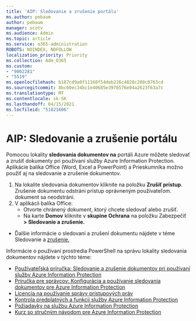 ```yaml
---
title: 'AIP: Sledovanie a zrušenie portálu'
ms.author: pebaum
author: pebaum
manager: scotv
ms.audience: Admin
ms.topic: article
ms.service: o365-administration
ROBOTS: NOINDEX, NOFOLLOW
localization_priority: Priority
ms.collection: Adm_O365
ms.custom:
- "9002281"
- "5519"
ms.openlocfilehash: b187cd9a0f11168f54deb226c4828c280c0763cd
ms.sourcegitcommit: 8bc60ec34bc1e40685e3976576e04a2623f63a7c
ms.translationtype: MT
ms.contentlocale: sk-SK
ms.lasthandoff: 04/15/2021
ms.locfileid: "51821606"
---
```

# <a name="aip-track-and-revoke-portal"></a>AIP: Sledovanie a zrušenie portálu

Pomocou lokality **sledovania dokumentov na** portáli Azure môžete sledovať a zrušiť dokumenty pri používaní služby Azure Information Protection. Aplikácie balíka Office (Word, Excel a PowerPoint) a Prieskumníka možno použiť aj na sledovanie a zrušenie dokumentov.

1. Na lokalite sledovania dokumentov kliknite na položku **Zrušiť prístup**. Zrušenie dokumentu odstráni prístup oprávneným používateľom. dokument sa neodstráni.
2. V aplikácii balíka Office:
    - Otvorte chránený dokument, ktorý chcete sledovať alebo zrušiť.
    - Na karte **Domov** kliknite v **skupine Ochrana** na položku Zabezpečiť **> Sledovanie a zrušenie.**

- Ďalšie informácie o sledovaní a zrušení dokumentu nájdete v téme Sledovanie a [zrušenie.](https://docs.microsoft.com/azure/information-protection/rms-client/client-track-revoke)

Informácie o používaní prostredia PowerShell na správu lokality sledovania dokumentov nájdete v týchto téme:
- [Používateľská príručka: Sledovanie a zrušenie dokumentov pri používaní služby Azure Information Protection](https://docs.microsoft.com/azure/information-protection/rms-client/client-track-revoke)
- [Príručka pre správcov: Konfigurácia a používanie sledovania dokumentov pre Azure Information Protection](https://docs.microsoft.com/azure/information-protection/rms-client/client-admin-guide-document-tracking)
- [Licencia na používanie správy prístupových práv](https://docs.microsoft.com/azure/information-protection/configure-usage-rights#rights-management-use-license)
- [Kontrola predplatných a funkcií služby Azure Information Protection](https://azure.microsoft.com/pricing/details/information-protection)
- [Požiadavky na službu Azure Information Protection](https://docs.microsoft.com/azure/information-protection/get-started/requirements)
- [Kurz so stručným návodom pre Azure Information Protection](https://docs.microsoft.com/azure/information-protection/get-started/infoprotect-quick-start-tutorial)
